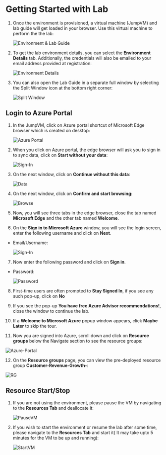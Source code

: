 # Getting Started with Lab

1. Once the environment is provisioned, a virtual machine (JumpVM) and lab guide will get loaded in your browser. Use this virtual machine to perform the the lab:

   ![Environment & Lab Guide](https://github.com/CloudLabsAI-Azure/Automated-Quality-Inspection/blob/aiot/media/01a.png?raw=true)

2. To get the lab environment details, you can select the **Environment Details** tab. Additionally, the credentials will also be emailed to your email address provided at registration:

   ![Environment Details](https://github.com/CloudLabsAI-Azure/Azure-Synapse-Solution-Accelerator-Financial-Analytics-Customer-Revenue-Growth-Factor/blob/main/images/02.png?raw=true)

3. You can also open the Lab Guide in a separate full window by selecting the Split Window icon at the bottom right corner:

   ![Split Window](https://github.com/CloudLabsAI-Azure/Azure-Synapse-Solution-Accelerator-Financial-Analytics-Customer-Revenue-Growth-Factor/blob/main/images/03.png?raw=true)

## Login to Azure Portal

1. In the JumpVM, click on Azure portal shortcut of Microsoft Edge browser which is created on desktop:

   ![Azure Portal](https://github.com/CloudLabsAI-Azure/Azure-Synapse-Solution-Accelerator-Financial-Analytics-Customer-Revenue-Growth-Factor/blob/main/images/04.png?raw=true)

2. When you click on Azure portal, the edge browser will ask you to sign in to sync data, click on **Start without your data**:

   ![Sign-In](https://github.com/CloudLabsAI-Azure/Azure-Synapse-Solution-Accelerator-Financial-Analytics-Customer-Revenue-Growth-Factor/blob/main/images/05.png?raw=true)

3. On the next window, click on **Continue without this data**:

   ![Data](https://github.com/CloudLabsAI-Azure/Azure-Synapse-Solution-Accelerator-Financial-Analytics-Customer-Revenue-Growth-Factor/blob/main/images/06.png?raw=true)

4. On the next window, click on **Confirm and start browsing**:

   ![Browse](https://github.com/CloudLabsAI-Azure/Azure-Synapse-Solution-Accelerator-Financial-Analytics-Customer-Revenue-Growth-Factor/blob/main/images/07.png?raw=true)

5. Now, you will see three tabs in the edge browser, close the tab named **Microsoft Edge** and the other tab named **Welcome**.

6. On the **Sign in to Microsoft Azure** window, you will see the login screen, enter the following username and click on **Next**.

* Email/Username: <inject key="AzureAdUserEmail"></inject>

    ![Sign-In](https://github.com/CloudLabsAI-Azure/Azure-Synapse-Solution-Accelerator-Financial-Analytics-Customer-Revenue-Growth-Factor/blob/main/images/08.png?raw=true)

7. Now enter the following password and click on **Sign in**.

* Password: <inject key="AzureAdUserPassword"></inject>

   ![Password](https://github.com/CloudLabsAI-Azure/Azure-Synapse-Solution-Accelerator-Financial-Analytics-Customer-Revenue-Growth-Factor/blob/main/images/09.png?raw=true)

8. First-time users are often prompted to **Stay Signed In**, if you see any such pop-up, click on **No**

9. If you see the pop-up **You have free Azure Advisor recommendations!**, close the window to continue the lab.

10. If a **Welcome to Microsoft Azure** popup window appears, click **Maybe Later** to skip the tour.

11. Now you are signed into Azure, scroll down and click on **Resource groups** below the Navigate section to see the resource groups:

   ![Azure-Portal](https://github.com/CloudLabsAI-Azure/Azure-Synapse-Solution-Accelerator-Financial-Analytics-Customer-Revenue-Growth-Factor/blob/main/images/10.png?raw=true)

12. On the **Resource groups** page, you can view the pre-deployed resource group **Customer-Revenue-Growth-<inject key ="DeploymentID"></inject>**:

   ![RG](https://github.com/CloudLabsAI-Azure/Azure-Synapse-Solution-Accelerator-Financial-Analytics-Customer-Revenue-Growth-Factor/blob/main/images/11.png?raw=true)

## Resource Start/Stop

1. If you are not using the environment, please pause the VM by navigating to the **Resources Tab** and deallocate it:

   ![PauseVM](https://github.com/CloudLabsAI-Azure/Azure-Synapse-Solution-Accelerator-Financial-Analytics-Customer-Revenue-Growth-Factor/blob/main/images/12.png?raw=true)

2. If you wish to start the environment or resume the lab after some time, please navigate to the **Resources Tab** and start it( It may take upto 5 minutes for the VM to be up and running):

   ![StartVM](https://github.com/CloudLabsAI-Azure/Azure-Synapse-Solution-Accelerator-Financial-Analytics-Customer-Revenue-Growth-Factor/blob/main/images/13.png?raw=true)
